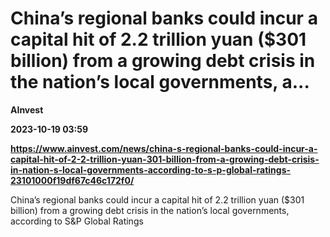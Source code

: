 # China’s regional banks could incur a capital hit of 2.2 trillion yuan ($301 billion) from a growing debt crisis in the nation’s local governments, a...
**AInvest**

**2023-10-19 03:59**

**https://www.ainvest.com/news/china-s-regional-banks-could-incur-a-capital-hit-of-2-2-trillion-yuan-301-billion-from-a-growing-debt-crisis-in-nation-s-local-governments-according-to-s-p-global-ratings-23101000f19df67c46c172f0/**

China’s regional banks could incur a capital hit of 2.2 trillion yuan ($301 billion) from a growing debt crisis in the nation’s local governments, according to S&P Global Ratings
